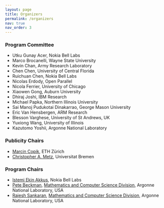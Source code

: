 ```yaml
---
layout: page
title: Organizers
permalink: /organizers
nav: true
nav_order: 3
---
```


### Program Committee

* Utku Gunay Acer, Nokia Bell Labs
* Marco Brocanelli, Wayne State University
* Kevin Chan, Army Research Laboratory
* Chen Chen, University of Central Florida
* Ruichuan Chen, Nokia Bell Labs
* Nicolas Erdody, Open Parallel
* Nicola Ferrier, University of Chicago
* Xiaowen Gong, Auburn University
* Dhiraj Joshi, IBM Research
* Michael Papka, Northern Illinois University
* Sai Manoj Pudukotai Dinakarrao, George Mason University
* Eric Van Hensbergen, ARM Research
* Blesson Varghese, University of St Andrews, UK
* Yuxiong Wang, University of Illinois
* Kazutomo Yoshii, Argonne National Laboratory

### Publicity Chairs
* <a href="https://mcopik.github.io/">Marcin Copik</a>, ETH Zürich
* <a href="https://www.dsc-ub.de/en/member_details.php?id=4">Christopher A. Metz</a>, Universitat Bremen 

### Program Chairs
* <a href="https://iakkus.github.io/">Istemi Ekin Akkus</a>, Nokia Bell Labs
* <a href="https://www.mcs.anl.gov/~beckman">Pete Beckman</a>, <a href="https://www.mcs.anl.gov/">Mathematics and Computer Science Division</a>, Argonne
National Laboratory, USA
* <a href="https://www.mcs.anl.gov/~rajesh">Rajesh Sankaran</a>, <a href="https://www.mcs.anl.gov/">Mathematics and Computer Science Division</a>, Argonne
National Laboratory, USA
